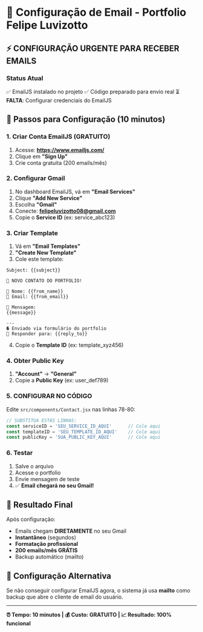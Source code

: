 # 📧 Configuração de Email - Portfolio Felipe Luvizotto

## ⚡ CONFIGURAÇÃO URGENTE PARA RECEBER EMAILS

### Status Atual
✅ EmailJS instalado no projeto
✅ Código preparado para envio real
⏳ **FALTA**: Configurar credenciais do EmailJS

## 🚀 Passos para Configuração (10 minutos)

### 1. Criar Conta EmailJS (GRATUITO)
1. Acesse: **https://www.emailjs.com/**
2. Clique em **"Sign Up"**
3. Crie conta gratuita (200 emails/mês)

### 2. Configurar Gmail
1. No dashboard EmailJS, vá em **"Email Services"**
2. Clique **"Add New Service"**
3. Escolha **"Gmail"**
4. Conecte: **felipeluvizotto08@gmail.com**
5. Copie o **Service ID** (ex: service_abc123)

### 3. Criar Template
1. Vá em **"Email Templates"**
2. **"Create New Template"**
3. Cole este template:

```
Subject: {{subject}}

🎯 NOVO CONTATO DO PORTFOLIO!

👤 Nome: {{from_name}}
📧 Email: {{from_email}}

💬 Mensagem:
{{message}}

---
� Enviado via formulário do portfolio
🔗 Responder para: {{reply_to}}
```

4. Copie o **Template ID** (ex: template_xyz456)

### 4. Obter Public Key
1. **"Account"** → **"General"**
2. Copie a **Public Key** (ex: user_def789)

### 5. CONFIGURAR NO CÓDIGO

Edite `src/components/Contact.jsx` nas linhas 78-80:

```javascript
// SUBSTITUA ESTAS LINHAS:
const serviceID = 'SEU_SERVICE_ID_AQUI'      // Cole aqui
const templateID = 'SEU_TEMPLATE_ID_AQUI'    // Cole aqui  
const publicKey = 'SUA_PUBLIC_KEY_AQUI'      // Cole aqui
```

### 6. Testar
1. Salve o arquivo
2. Acesse o portfolio
3. Envie mensagem de teste
4. ✅ **Email chegará no seu Gmail!**

## 🎯 Resultado Final

Após configuração:
- Emails chegam **DIRETAMENTE** no seu Gmail
- **Instantâneo** (segundos)
- **Formatação profissional**
- **200 emails/mês GRÁTIS**
- Backup automático (mailto)

## 🔧 Configuração Alternativa

Se não conseguir configurar EmailJS agora, o sistema já usa **mailto** como backup que abre o cliente de email do usuário.

---

**⏰ Tempo: 10 minutos | 💰 Custo: GRATUITO | 📈 Resultado: 100% funcional**
